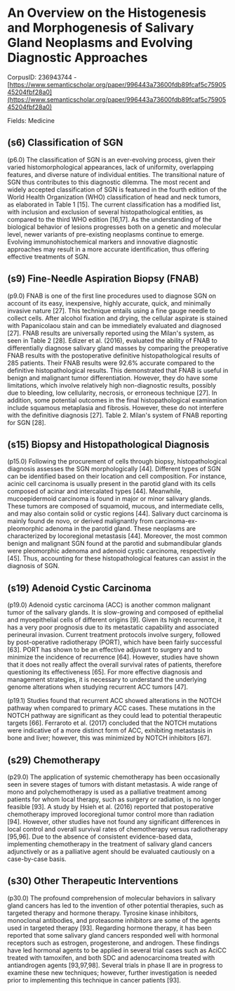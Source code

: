 # An Overview on the Histogenesis and Morphogenesis of Salivary Gland Neoplasms and Evolving Diagnostic Approaches

CorpusID: 236943744 - [https://www.semanticscholar.org/paper/996443a73600fdb89fcaf5c7590545204fbf28a0](https://www.semanticscholar.org/paper/996443a73600fdb89fcaf5c7590545204fbf28a0)

Fields: Medicine

## (s6) Classification of SGN
(p6.0) The classification of SGN is an ever-evolving process, given their varied histomorphological appearances, lack of uniformity, overlapping features, and diverse nature of individual entities. The transitional nature of SGN thus contributes to this diagnostic dilemma. The most recent and widely accepted classification of SGN is featured in the fourth edition of the World Health Organization (WHO) classification of head and neck tumors, as elaborated in Table 1 [15]. The current classification has a modified list, with inclusion and exclusion of several histopathological entities, as compared to the third WHO edition [16,17]. As the understanding of the biological behavior of lesions progresses both on a genetic and molecular level, newer variants of pre-existing neoplasms continue to emerge. Evolving immunohistochemical markers and innovative diagnostic approaches may result in a more accurate identification, thus offering effective treatments of SGN. 
## (s9) Fine-Needle Aspiration Biopsy (FNAB)
(p9.0) FNAB is one of the first line procedures used to diagnose SGN on account of its easy, inexpensive, highly accurate, quick, and minimally invasive nature [27]. This technique entails using a fine gauge needle to collect cells. After alcohol fixation and drying, the cellular aspirate is stained with Papanicolaou stain and can be immediately evaluated and diagnosed [27]. FNAB results are universally reported using the Milan's system, as seen in Table 2 [28]. Edizer et al. (2016), evaluated the ability of FNAB to differentially diagnose salivary gland masses by comparing the preoperative FNAB results with the postoperative definitive histopathological results of 285 patients. Their FNAB results were 92.6% accurate compared to the definitive histopathological results. This demonstrated that FNAB is useful in benign and malignant tumor differentiation. However, they do have some limitations, which involve relatively high non-diagnostic results, possibly due to bleeding, low cellularity, necrosis, or erroneous technique [27]. In addition, some potential outcomes in the final histopathological examination include squamous metaplasia and fibrosis. However, these do not interfere with the definitive diagnosis [27]. Table 2. Milan's system of FNAB reporting for SGN [28]. 
## (s15) Biopsy and Histopathological Diagnosis
(p15.0) Following the procurement of cells through biopsy, histopathological diagnosis assesses the SGN morphologically [44]. Different types of SGN can be identified based on their location and cell composition. For instance, acinic cell carcinoma is usually present in the parotid gland with its cells composed of acinar and intercalated types [44]. Meanwhile, mucoepidermoid carcinoma is found in major or minor salivary glands. These tumors are composed of squamoid, mucous, and intermediate cells, and may also contain solid or cystic regions [44]. Salivary duct carcinoma is mainly found de novo, or derived malignantly from carcinoma-ex-pleomorphic adenoma in the parotid gland. These neoplasms are characterized by locoregional metastasis [44]. Moreover, the most common benign and malignant SGN found at the parotid and submandibular glands were pleomorphic adenoma and adenoid cystic carcinoma, respectively [45]. Thus, accounting for these histopathological features can assist in the diagnosis of SGN.
## (s19) Adenoid Cystic Carcinoma
(p19.0) Adenoid cystic carcinoma (ACC) is another common malignant tumor of the salivary glands. It is slow-growing and composed of epithelial and myoepithelial cells of different origins [9]. Given its high recurrence, it has a very poor prognosis due to its metastatic capability and associated perineural invasion. Current treatment protocols involve surgery, followed by post-operative radiotherapy (PORT), which have been fairly successful [63]. PORT has shown to be an effective adjuvant to surgery and to minimize the incidence of recurrence [64]. However, studies have shown that it does not really affect the overall survival rates of patients, therefore questioning its effectiveness [65]. For more effective diagnosis and management strategies, it is necessary to understand the underlying genome alterations when studying recurrent ACC tumors [47].

(p19.1) Studies found that recurrent ACC showed alterations in the NOTCH pathway when compared to primary ACC cases. These mutations in the NOTCH pathway are significant as they could lead to potential therapeutic targets [66]. Ferraroto et al. (2017) concluded that the NOTCH mutations were indicative of a more distinct form of ACC, exhibiting metastasis in bone and liver; however, this was minimized by NOTCH inhibitors [67].
## (s29) Chemotherapy
(p29.0) The application of systemic chemotherapy has been occasionally seen in severe stages of tumors with distant metastasis. A wide range of mono and polychemotherapy is used as a palliative treatment among patients for whom local therapy, such as surgery or radiation, is no longer feasible [93]. A study by Hsieh et al. (2016) reported that postoperative chemotherapy improved locoregional tumor control more than radiation [94]. However, other studies have not found any significant differences in local control and overall survival rates of chemotherapy versus radiotherapy [95,96]. Due to the absence of consistent evidence-based data, implementing chemotherapy in the treatment of salivary gland cancers adjunctively or as a palliative agent should be evaluated cautiously on a case-by-case basis.
## (s30) Other Therapeutic Interventions
(p30.0) The profound comprehension of molecular behaviors in salivary gland cancers has led to the invention of other potential therapies, such as targeted therapy and hormone therapy. Tyrosine kinase inhibitors, monoclonal antibodies, and proteasome inhibitors are some of the agents used in targeted therapy [93]. Regarding hormone therapy, it has been reported that some salivary gland cancers responded well with hormonal receptors such as estrogen, progesterone, and androgen. These findings have led hormonal agents to be applied in several trial cases such as AciCC treated with tamoxifen, and both SDC and adenocarcinoma treated with antiandrogen agents [93,97,98]. Several trials in phase II are in progress to examine these new techniques; however, further investigation is needed prior to implementing this technique in cancer patients [93].
